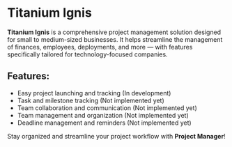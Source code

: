 #  Titanium Ignis 

**Titanium Ignis** is a comprehensive project management solution designed for small to medium-sized businesses. It helps streamline the management of finances, employees, deployments, and more — with features specifically tailored for technology-focused companies.

## Features:
- Easy project launching and tracking (In development)
- Task and milestone tracking (Not implemented yet)
- Team collaboration and communication (Not implemented yet)
- Team management and organization (Not implemented yet)
- Deadline management and reminders (Not implemented yet)

Stay organized and streamline your project workflow with **Project Manager**!


